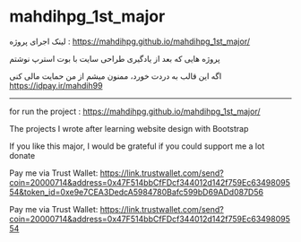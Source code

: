 # mahdihpg_1st_major


لینک اجرای پروژه : https://mahdihpg.github.io/mahdihpg_1st_major/

پروژه هایی که بعد از یادگیری طراحی سایت با بوت استرپ نوشتم

اگه این قالب به دردت خورد، ممنون میشم از من حمایت مالی کنی https://idpay.ir/mahdih99

____________________________________________________________________________________________________________
for run the project : https://mahdihpg.github.io/mahdihpg_1st_major/

The projects I wrote after learning website design with Bootstrap

If you like this major, I would be grateful if you could support me a lot donate

Pay me via Trust Wallet: https://link.trustwallet.com/send?coin=20000714&address=0x47F514bbCfFDcf344012d142f759Ec6349809554&token_id=0xe9e7CEA3DedcA5984780Bafc599bD69ADd087D56

Pay me via Trust Wallet: https://link.trustwallet.com/send?coin=20000714&address=0x47F514bbCfFDcf344012d142f759Ec6349809554
